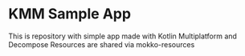 # KMM Sample App

This is repository with simple app made with Kotlin Multiplatform and Decompose
Resources are shared via mokko-resources

